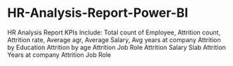 # HR-Analysis-Report-Power-BI
HR Analysis Report
KPIs Include: Total count of Employee, Attrition count, Attrition rate, Average agr, Average Salary, Avg years at company
Attrition by Education
Attrition by age
Attrition Job Role
Attrition Salary Slab
Attrition Years at company
Attrition Job Role
